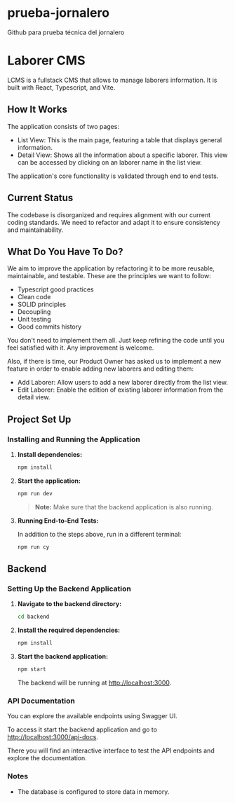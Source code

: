 # prueba-jornalero
Github para prueba técnica del jornalero
# Laborer CMS

LCMS is a fullstack CMS that allows to manage laborers information. It is built with React, Typescript, and Vite.

## How It Works

The application consists of two pages:

- List View: This is the main page, featuring a table that displays general information.
- Detail View: Shows all the information about a specific laborer. This view can be accessed by clicking on an laborer name in the list view.

The application's core functionality is validated through end to end tests.

## Current Status

The codebase is disorganized and requires alignment with our current coding standards. We need to refactor and adapt it to ensure consistency and maintainability.

## What Do You Have To Do?

We aim to improve the application by refactoring it to be more reusable, maintainable, and testable. These are the principles we want to follow:

- Typescript good practices
- Clean code
- SOLID principles
- Decoupling
- Unit testing
- Good commits history

You don't need to implement them all. Just keep refining the code until you feel satisfied with it. Any improvement is welcome.

Also, if there is time, our Product Owner has asked us to implement a new feature in order to enable adding new laborers and editing them:

- Add Laborer: Allow users to add a new laborer directly from the list view.
- Edit Laborer: Enable the edition of existing laborer information from the detail view.

## Project Set Up

### Installing and Running the Application

1. **Install dependencies:**

   ```bash
   npm install
   ```

2. **Start the application:**

   ```bash
   npm run dev
   ```

   > **Note:** Make sure that the backend application is also running.

3. **Running End-to-End Tests:**

   In addition to the steps above, run in a different terminal:

   ```bash
   npm run cy
   ```

## Backend

### Setting Up the Backend Application

1. **Navigate to the backend directory:**

   ```bash
   cd backend
   ```

2. **Install the required dependencies:**

   ```bash
   npm install
   ```

3. **Start the backend application:**

   ```bash
   npm start
   ```

   The backend will be running at <http://localhost:3000>.

### API Documentation

You can explore the available endpoints using Swagger UI.

To access it start the backend application and go to <http://localhost:3000/api-docs>.

There you will find an interactive interface to test the API endpoints and explore the documentation.

### Notes

- The database is configured to store data in memory.
